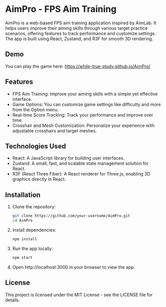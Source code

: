 # AimPro - FPS Aim Training
AimPro is a web-based FPS aim training application inspired by AimLab. It helps users improve their aiming skills through various target practice scenarios, offering features to track performance and customize settings. The app is built using React, Zustand, and R3F for smooth 3D rendering.

## Demo
You can play the game here:
https://while-true-study.github.io/AimPro/

## Features
* FPS Aim Training: Improve your aiming skills with a simple yet effective interface.
* Game Options: You can customize game settings like difficulty and more from the Option menu.
* Real-time Score Tracking: Track your performance and improve over time.
* Crosshair and Mesh Customization: Personalize your experience with adjustable crosshairs and target meshes.
## Technologies Used
* React: A JavaScript library for building user interfaces.
* Zustand: A small, fast, and scalable state management solution for React.
* R3F (React Three Fiber): A React renderer for Three.js, enabling 3D graphics directly in React.
## Installation
1. Clone the repository:
   ```bash
   git clone https://github.com/your-username/AimPro.git
   cd AimPro
   ```
2. Install dependencies:
   ```bash
   npm install
   ```
3. Run the app locally:
   ```bash
   npm start
   ```
4. Open http://localhost:3000 in your browser to view the app.

## License
This project is licensed under the MIT License - see the LICENSE file for details.
